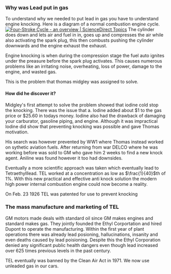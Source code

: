 ### Why was Lead put in gas

To understand why we needed to put lead in gas you have to understand engine knocking. Here is a diagram of a normal combustion engine cycle.
[![Four-Stroke Cycle - an overview | ScienceDirect Topics](https://ars.els-cdn.com/content/image/3-s2.0-B012176480X000899-gr4.gif)](https://www.google.com/url?sa=i&url=https%3A%2F%2Fwww.sciencedirect.com%2Ftopics%2Fengineering%2Ffour-stroke-cycle&psig=AOvVaw1Hl_gIlvYPoJ_MhElnIIIG&ust=1653068895697000&source=images&cd=vfe&ved=0CAwQjRxqFwoTCIij-dKP7PcCFQAAAAAdAAAAABAI)
The cylinder does down and lets air and fuel in in, goes up and compresses the air while also activating the spark plug, this then combusts pushing the cylinder downwards and the engine exhaust the exhaust. 

Engine knocking is when during the compression stage the fuel auto ignites under the preasure before the spark plug activates. This causes numerous problems like an irritating noise, overheating, loss of power, damage to the engine, and wasted gas.

This is the problem that thomas midgley was assigned to solve. 

#### How did he discover it?

Midgley's first attempt to solve the problem showed that iodine cold stop the knocking. There was the issue that a. Iodine added about $1 to the gas price or $25.60 in todays money. Iodine also had the drawback of damaging your carburator, gasoline piping, and engine. Although it was impractical Iodine did show that preventing knocking was possible and gave Thomas motivation.

His search was however prevented by WW1 where Thomas instead worked on sythetic aviation fuels. After returning from war DELCO where he was working before was sold to GM who gave him 2 weeks to find a new knock agent. Aniline was found however it too had downsides.

Eventually a more scientific approach was taken which eventually lead to Tetraethylllead. TEL worked at a concentration as low as $\frac{1}{40}$th of 1%. With this new practical and effective anti knock solution the modern high power internal combustion engine could now become a reality.

On Feb. 23 1926 TEL was patented for use to prevent knocking

### The mass manufacture and marketing of TEL

GM motors made deals with standard oil since GM makes engines and standard makes gas. They jointly founded the Ethyl Corportation and hired Dupont to operate the manufacturing. Within the first year of plant operations there was already lead posioning, hallucinations, insanity and even deaths caused by lead poisioning. Despite this the Ethyl Corporation denied any significant public health dangers even though lead increased over 625 times previous levels in the past century. 

TEL eventually was banned by the Clean Air Act in 1971. We now use unleaded gas in our cars. 